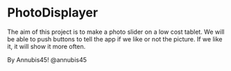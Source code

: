 # PhotoDisplayer

The aim of this project is to make a photo slider on a low cost tablet.
We will be able to push buttons to tell the app if we like or not the picture. 
If we like it, it will show it more often.

By Annubis45!
@annubis45


